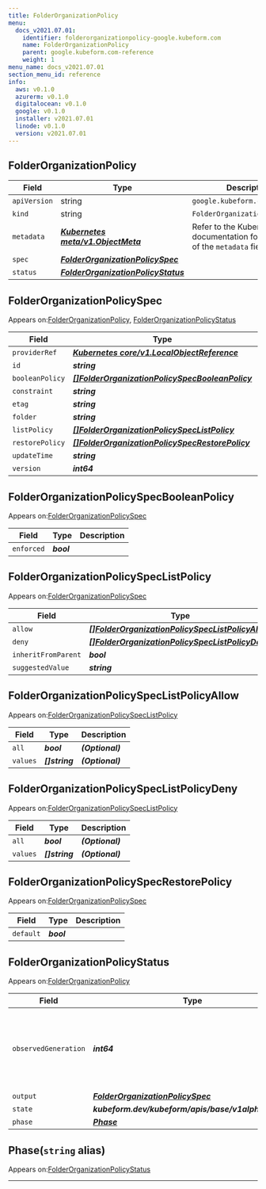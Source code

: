 ```yaml
---
title: FolderOrganizationPolicy
menu:
  docs_v2021.07.01:
    identifier: folderorganizationpolicy-google.kubeform.com
    name: FolderOrganizationPolicy
    parent: google.kubeform.com-reference
    weight: 1
menu_name: docs_v2021.07.01
section_menu_id: reference
info:
  aws: v0.1.0
  azurerm: v0.1.0
  digitalocean: v0.1.0
  google: v0.1.0
  installer: v2021.07.01
  linode: v0.1.0
  version: v2021.07.01
---
```


## FolderOrganizationPolicy
| Field | Type | Description |
| ------ | ----- | ----------- |
| `apiVersion` | string | `google.kubeform.com/v1alpha1` |
|    `kind` | string | `FolderOrganizationPolicy` |
| `metadata` | ***[Kubernetes meta/v1.ObjectMeta](https://v1-18.docs.kubernetes.io/docs/reference/generated/kubernetes-api/v1.18/#objectmeta-v1-meta)***|Refer to the Kubernetes API documentation for the fields of the `metadata` field.|
| `spec` | ***[FolderOrganizationPolicySpec](#folderorganizationpolicyspec)***||
| `status` | ***[FolderOrganizationPolicyStatus](#folderorganizationpolicystatus)***||
## FolderOrganizationPolicySpec

Appears on:[FolderOrganizationPolicy](#folderorganizationpolicy), [FolderOrganizationPolicyStatus](#folderorganizationpolicystatus)

| Field | Type | Description |
| ------ | ----- | ----------- |
| `providerRef` | ***[Kubernetes core/v1.LocalObjectReference](https://v1-18.docs.kubernetes.io/docs/reference/generated/kubernetes-api/v1.18/#localobjectreference-v1-core)***||
| `id` | ***string***||
| `booleanPolicy` | ***[[]FolderOrganizationPolicySpecBooleanPolicy](#folderorganizationpolicyspecbooleanpolicy)***| ***(Optional)*** |
| `constraint` | ***string***||
| `etag` | ***string***| ***(Optional)*** |
| `folder` | ***string***||
| `listPolicy` | ***[[]FolderOrganizationPolicySpecListPolicy](#folderorganizationpolicyspeclistpolicy)***| ***(Optional)*** |
| `restorePolicy` | ***[[]FolderOrganizationPolicySpecRestorePolicy](#folderorganizationpolicyspecrestorepolicy)***| ***(Optional)*** |
| `updateTime` | ***string***| ***(Optional)*** |
| `version` | ***int64***| ***(Optional)*** |
## FolderOrganizationPolicySpecBooleanPolicy

Appears on:[FolderOrganizationPolicySpec](#folderorganizationpolicyspec)

| Field | Type | Description |
| ------ | ----- | ----------- |
| `enforced` | ***bool***||
## FolderOrganizationPolicySpecListPolicy

Appears on:[FolderOrganizationPolicySpec](#folderorganizationpolicyspec)

| Field | Type | Description |
| ------ | ----- | ----------- |
| `allow` | ***[[]FolderOrganizationPolicySpecListPolicyAllow](#folderorganizationpolicyspeclistpolicyallow)***| ***(Optional)*** |
| `deny` | ***[[]FolderOrganizationPolicySpecListPolicyDeny](#folderorganizationpolicyspeclistpolicydeny)***| ***(Optional)*** |
| `inheritFromParent` | ***bool***| ***(Optional)*** |
| `suggestedValue` | ***string***| ***(Optional)*** |
## FolderOrganizationPolicySpecListPolicyAllow

Appears on:[FolderOrganizationPolicySpecListPolicy](#folderorganizationpolicyspeclistpolicy)

| Field | Type | Description |
| ------ | ----- | ----------- |
| `all` | ***bool***| ***(Optional)*** |
| `values` | ***[]string***| ***(Optional)*** |
## FolderOrganizationPolicySpecListPolicyDeny

Appears on:[FolderOrganizationPolicySpecListPolicy](#folderorganizationpolicyspeclistpolicy)

| Field | Type | Description |
| ------ | ----- | ----------- |
| `all` | ***bool***| ***(Optional)*** |
| `values` | ***[]string***| ***(Optional)*** |
## FolderOrganizationPolicySpecRestorePolicy

Appears on:[FolderOrganizationPolicySpec](#folderorganizationpolicyspec)

| Field | Type | Description |
| ------ | ----- | ----------- |
| `default` | ***bool***||
## FolderOrganizationPolicyStatus

Appears on:[FolderOrganizationPolicy](#folderorganizationpolicy)

| Field | Type | Description |
| ------ | ----- | ----------- |
| `observedGeneration` | ***int64***| ***(Optional)*** Resource generation, which is updated on mutation by the API Server.|
| `output` | ***[FolderOrganizationPolicySpec](#folderorganizationpolicyspec)***| ***(Optional)*** |
| `state` | ***kubeform.dev/kubeform/apis/base/v1alpha1.State***| ***(Optional)*** |
| `phase` | ***[Phase](#phase)***| ***(Optional)*** |
## Phase(`string` alias)

Appears on:[FolderOrganizationPolicyStatus](#folderorganizationpolicystatus)

---
